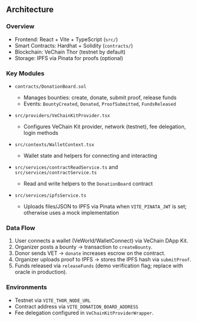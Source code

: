 ## Architecture

### Overview
- Frontend: React + Vite + TypeScript (`src/`)
- Smart Contracts: Hardhat + Solidity (`contracts/`)
- Blockchain: VeChain Thor (testnet by default)
- Storage: IPFS via Pinata for proofs (optional)

### Key Modules
- `contracts/DonationBoard.sol`
  - Manages bounties: create, donate, submit proof, release funds
  - Events: `BountyCreated`, `Donated`, `ProofSubmitted`, `FundsReleased`

- `src/providers/VeChainKitProvider.tsx`
  - Configures VeChain Kit provider, network (testnet), fee delegation, login methods

- `src/contexts/WalletContext.tsx`
  - Wallet state and helpers for connecting and interacting

- `src/services/contractReadService.ts` and `src/services/contractService.ts`
  - Read and write helpers to the `DonationBoard` contract

- `src/services/ipfsService.ts`
  - Uploads files/JSON to IPFS via Pinata when `VITE_PINATA_JWT` is set; otherwise uses a mock implementation

### Data Flow
1. User connects a wallet (VeWorld/WalletConnect) via VeChain DApp Kit.
2. Organizer posts a bounty → transaction to `createBounty`.
3. Donor sends VET → `donate` increases escrow on the contract.
4. Organizer uploads proof to IPFS → stores the IPFS hash via `submitProof`.
5. Funds released via `releaseFunds` (demo verification flag; replace with oracle in production).

### Environments
- Testnet via `VITE_THOR_NODE_URL`
- Contract address via `VITE_DONATION_BOARD_ADDRESS`
- Fee delegation configured in `VeChainKitProviderWrapper`.


